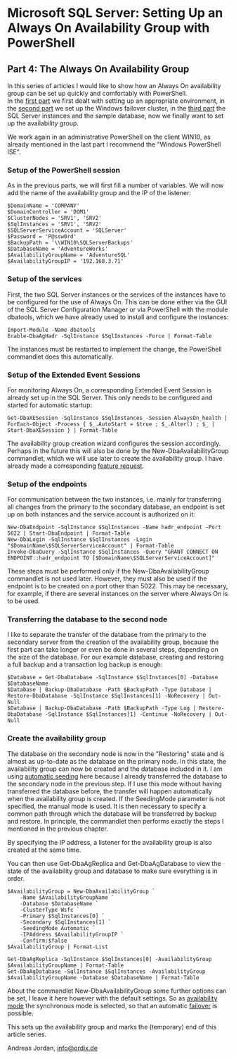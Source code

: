 # Microsoft SQL Server: Setting Up an Always On Availability Group with PowerShell

## Part 4: The Always On Availability Group

In this series of articles I would like to show how an Always On availability group can be set up quickly and comfortably with PowerShell.  
In the [first part](LINK) we first dealt with setting up an appropriate environment, in the [second part](LINK) we set up the Windows failover cluster, in the [third part](LINK) the SQL Server instances and the sample database, now we finally want to set up the availability group.

We work again in an administrative PowerShell on the client WIN10, as already mentioned in the last part I recommend the "Windows PowerShell ISE". 


### Setup of the PowerShell session

As in the previous parts, we will first fill a number of variables. We will now add the name of the availability group and the IP of the listener:

	$DomainName = 'COMPANY'
	$DomainController = 'DOM1'
	$ClusterNodes = 'SRV1', 'SRV2'
	$SqlInstances = 'SRV1', 'SRV2'
	$SQLServerServiceAccount = 'SQLServer'
	$Password = 'P@ssw0rd'
	$BackupPath = '\\WIN10\SQLServerBackups'
	$DatabaseName = 'AdventureWorks'
	$AvailabilityGroupName = 'AdventureSQL'
	$AvailabilityGroupIP = '192.168.3.71'
	

### Setup of the services

First, the two SQL Server instances or the services of the instances have to be configured for the use of Always On. This can be done either via the GUI of the SQL Server Configuration Manager or via PowerShell with the module dbatools, which we have already used to install and configure the instances: 

	Import-Module -Name dbatools
	Enable-DbaAgHadr -SqlInstance $SqlInstances -Force | Format-Table

The instances must be restarted to implement the change, the PowerShell commandlet does this automatically.


###  Setup of the Extended Event Sessions

For monitoring Always On, a corresponding Extended Event Session is already set up in the SQL Server. This only needs to be configured and started for automatic startup:

	Get-DbaXESession -SqlInstance $SqlInstances -Session AlwaysOn_health | ForEach-Object -Process { $_.AutoStart = $true ; $_.Alter() ; $_ | Start-DbaXESession } | Format-Table

The availability group creation wizard configures the session accordingly. Perhaps in the future this will also be done by the New-DbaAvailabilityGroup commandlet, which we will use later to create the availability group. I have already made a corresponding [feature request](https://github.com/sqlcollaborative/dbatools/issues/6603).


### Setup of the endpoints

For communication between the two instances, i.e. mainly for transferring all changes from the primary to the secondary database, an endpoint is set up on both instances and the service account is authorized on it:
   
	New-DbaEndpoint -SqlInstance $SqlInstances -Name hadr_endpoint -Port 5022 | Start-DbaEndpoint | Format-Table
	New-DbaLogin -SqlInstance $SqlInstances -Login "$DomainName\$SQLServerServiceAccount" | Format-Table
	Invoke-DbaQuery -SqlInstance $SqlInstances -Query "GRANT CONNECT ON ENDPOINT::hadr_endpoint TO [$DomainName\$SQLServerServiceAccount]"

These steps must be performed only if the New-DbaAvailabilityGroup commandlet is not used later. However, they must also be used if the endpoint is to be created on a port other than 5022. This may be necessary, for example, if there are several instances on the server where Always On is to be used.


### Transferring the database to the second node

I like to separate the transfer of the database from the primary to the secondary server from the creation of the availability group, because the first part can take longer or even be done in several steps, depending on the size of the database. For our example database, creating and restoring a full backup and a transaction log backup is enough:  
 
	$Database = Get-DbaDatabase -SqlInstance $SqlInstances[0] -Database $DatabaseName
	$Database | Backup-DbaDatabase -Path $BackupPath -Type Database | Restore-DbaDatabase -SqlInstance $SqlInstances[1] -NoRecovery | Out-Null
	$Database | Backup-DbaDatabase -Path $BackupPath -Type Log | Restore-DbaDatabase -SqlInstance $SqlInstances[1] -Continue -NoRecovery | Out-Null


### Create the availability group

The database on the secondary node is now in the "Restoring" state and is almost as up-to-date as the database on the primary node. In this state, the availability group can now be created and the database included in it. I am using [automatic seeding](https://docs.microsoft.com/en-us/sql/database-engine/availability-groups/windows/automatic-seeding-secondary-replicas) here because I already transferred the database to the secondary node in the previous step. If I use this mode without having transferred the database before, the transfer will happen automatically when the availability group is created. If the SeedingMode parameter is not specified, the manual mode is used. It is then necessary to specify a common path through which the database will be transferred by backup and restore. In principle, the commandlet then performs exactly the steps I mentioned in the previous chapter.

By specifying the IP address, a listener for the availability group is also created at the same time.

You can then use Get-DbaAgReplica and Get-DbaAgDatabase to view the state of the availability group and database to make sure everything is in order.

	$AvailabilityGroup = New-DbaAvailabilityGroup `
		-Name $AvailabilityGroupName `
		-Database $DatabaseName `
    	-ClusterType Wsfc `
    	-Primary $SqlInstances[0] `
    	-Secondary $SqlInstances[1] `
    	-SeedingMode Automatic `
        -IPAddress $AvailabilityGroupIP `
    	-Confirm:$false
	$AvailabilityGroup | Format-List

	Get-DbaAgReplica -SqlInstance $SqlInstances[0] -AvailabilityGroup $AvailabilityGroupName | Format-Table
	Get-DbaAgDatabase -SqlInstance $SqlInstances -AvailabilityGroup $AvailabilityGroupName -Database $DatabaseName | Format-Table


About the commandlet New-DbaAvailabilityGroup some further options can be set, I leave it here however with the default settings. So as [availability mode](https://docs.microsoft.com/en-us/sql/database-engine/availability-groups/windows/availability-modes-always-on-availability-groups) the synchronous mode is selected, so that an automatic [failover](https://docs.microsoft.com/en-us/sql/database-engine/availability-groups/windows/failover-and-failover-modes-always-on-availability-groups) is possible.

This sets up the availability group and marks the (temporary) end of this article series.

Andreas Jordan, info@ordix.de
